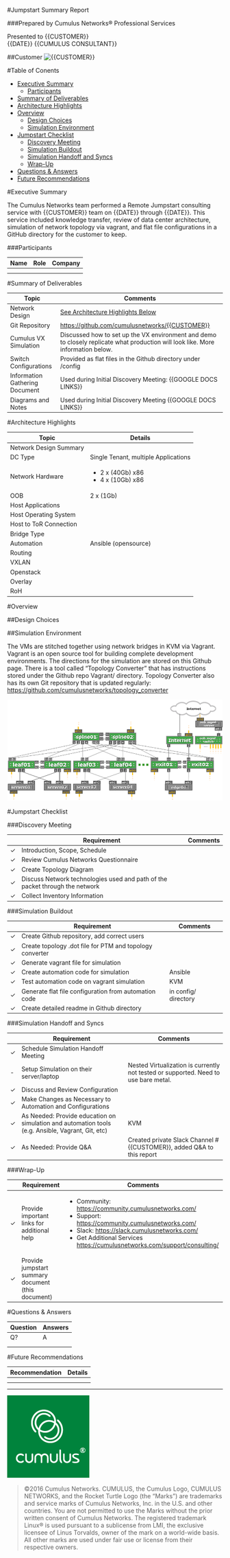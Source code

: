 #Jumpstart Summary Report

###Prepared by Cumulus Networks® Professional Services

Presented to {{CUSTOMER}}  
{{DATE}}
{{CUMULUS CONSULTANT}}

##Customer
![{{CUSTOMER}}]({{CUSTOMER_LOGO}}.png)

#Table of Conents

* [Executive Summary](#executive-summary)
  * [Participants](#participants)
* [Summary of Deliverables](#summary-of-deliverables)
* [Architecture Highlights](#architecture-highlights)
* [Overview](#overview)
  * [Design Choices](#design-choices)
  * [Simulation Environment](#simulation-environment)
* [Jumpstart Checklist](#jumpstart-checklist)
  * [Discovery Meeting](#discovery-meeting)
  * [Simulation Buildout](#simulation-buildout)
  * [Simulation Handoff and Syncs](#simulation-handoff-and-syncs)
  * [Wrap-Up](#wrap-up)
* [Questions & Answers](#questions--answers)
* [Future Recommendations](#future-recommendations)

#Executive Summary

The Cumulus Networks team performed a Remote Jumpstart consulting service with {{CUSTOMER}} team on {{DATE}} through {{DATE}}. This service included knowledge transfer, review of data center architecture, simulation of network topology via vagrant, and flat file configurations in a GitHub directory for the customer to keep.

###Participants

| Name | Role | Company |
|---|---|---|
|  |  |  |
|  |  |  |

#Summary of Deliverables

| Topic | Comments |
|---|---|
| Network Design | [See Architecture Highlights Below](#architecture-highlights) |
|Git Repository|https://github.com/cumulusnetworks/{{CUSTOMER}} |
|Cumulus VX Simulation| Discussed how to set up the VX environment and demo to closely replicate what production will look like.  More information below.|
|Switch Configurations| Provided as flat files in the Github directory under /config |
|Information Gathering Document| Used during Initial Discovery Meeting: {{GOOGLE DOCS LINKS}} |
|Diagrams and Notes| Used during Initial Discovery Meeting {{GOOGLE DOCS LINKS}} |

#Architecture Highlights

| Topic | Details |
|---|---|
|Network Design Summary |  |
| DC Type | Single Tenant, multiple Applications |
|Network Hardware|  <ul><li>2 x (40Gb) x86</li> <li>4 x (10Gb) x86</li></ul> |
| OOB | 2 x (1Gb) |
| Host Applications | |
| Host Operating System |  |
| Host to ToR Connection |  |
| Bridge Type |  |
| Automation |  Ansible (opensource)|
| Routing |  |
| VXLAN |  |
| Openstack |  |
| Overlay |  |
| RoH |  |


#Overview

##Design Choices



##Simulation Environment

The VMs are stitched together using network bridges in KVM via Vagrant.  Vagrant is an open source tool for building complete development environments.  The directions for the simulation are stored on this Github page.  There is a tool called “Topology Converter” that has instructions stored under the Github repo Vagrant/ directory.  Topology Converter also has its own Git repository that is updated regularly: https://github.com/cumulusnetworks/topology_converter

![Network Diagram](networktopology.png)  


#Jumpstart Checklist

###Discovery Meeting

| | Requirement | Comments |
|---|---|---|
|✓|Introduction, Scope, Schedule||
|✓|Review Cumulus Networks Questionnaire ||
|✓|Create Topology Diagram ||
|✓|Discuss Network technologies used and path of the packet through the network| |
|✓|Collect Inventory Information||

###Simulation Buildout

| | Requirement | Comments |
|---|---|---|
|✓|Create Github repository, add correct users||
|✓|Create topology .dot file for PTM and topology converter  ||
|✓|Generate vagrant file for simulation||
|✓|Create automation code for simulation|Ansible|
|✓|Test automation code on vagrant simulation|KVM|
|✓|Generate flat file configuration from automation code|in config/ directory|
|✓|Create detailed readme in Github directory|  |

###Simulation Handoff and Syncs

| | Requirement | Comments |
|---|---|---|
|✓|Schedule Simulation Handoff Meeting||
|-|Setup Simulation on their server/laptop  |Nested Virtualization is currently not tested or supported.  Need to use bare metal.|
|✓|Discuss and Review Configuration||
|✓|Make Changes as Necessary to Automation and Configurations | |
|✓|As Needed: Provide education on simulation and automation tools (e.g. Ansible, Vagrant, Git, etc) |KVM|
|✓|As Needed: Provide Q&A |Created private Slack Channel #{{CUSTOMER}}, added Q&A to this report|

###Wrap-Up

| | Requirement | Comments |
|---|---|---|
|✓|Provide important links for additional help | <ul><li>Community: https://community.cumulusnetworks.com/ </li><li>Support: https://community.cumulusnetworks.com/</li><li>Slack: https://slack.cumulusnetworks.com/</li><li>Get Additional Services https://cumulusnetworks.com/support/consulting/</li>
|✓|Provide jumpstart summary document (this document) ||


#Questions & Answers

|Question| Answers |
|---|---|
| Q? | A |
|  |  |
|  |  | 

#Future Recommendations

| Recommendation|Details |
|---|---|
|  |  |
|  |  |

---
![Cumulus Networks](cnlogo.png)  
>©2016 Cumulus Networks. CUMULUS, the Cumulus Logo, CUMULUS NETWORKS, and the Rocket Turtle Logo (the “Marks”) are trademarks and service marks of Cumulus Networks, Inc. in the U.S. and other countries. You are not permitted to use the Marks without the prior written consent of Cumulus Networks. The registered trademark Linux® is used pursuant to a sublicense from LMI, the exclusive licensee of Linus Torvalds, owner of the mark on a world-wide basis. All other marks are used under fair use or license from their respective owners.
